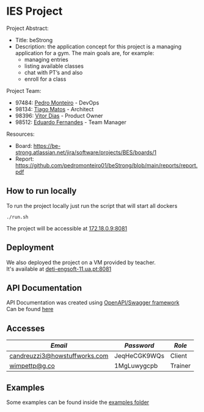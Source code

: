 # IES Project

Project Abstract:
- Title: beStrong
- Description: the application concept for this project is a managing application for a gym. The main goals are, for example:
    - managing entries
    - listing available classes
    - chat with PT’s and also
    - enroll for a class

Project Team:
- 97484: [Pedro Monteiro](https://github.com/pedromonteiro01) - DevOps
- 98134: [Tiago Matos](https://github.com/tiagomrm) - Architect
- 98396: [Vitor Dias](https://github.com/vitordiasua) - Product Owner
- 98512: [Eduardo Fernandes](https://github.com/rezeett) - Team Manager

Resources:
- Board: https://be-strong.atlassian.net/jira/software/projects/BES/boards/1
- Report: https://github.com/pedromonteiro01/beStrong/blob/main/reports/report.pdf

## How to run locally
To run the project locally just run the script that will start all dockers
```
./run.sh
```
The project will be accessible at [172.18.0.9:8081](http://172.18.0.9:8081)

## Deployment
We also deployed the project on a VM provided by teacher. <br>
It's available at [deti-engsoft-11.ua.pt:8081](http://deti-engsoft-11.ua.pt:8081/)

## API Documentation
API Documentation was created using [OpenAPI/Swagger framework](https://swagger.io/resources/articles/documenting-apis-with-swagger/) <br>
Can be found [here](https://app.swaggerhub.com/apis-docs/tiagomrm/beStrong/0.1)

## Accesses

| *Email* | *Password* | *Role*    |
|------------|------------|-----------|
| candreuzzi3@howstuffworks.com   | JeqHeCGK9WQs       | Client    |
| wimpettp@g.co      | 1MgLuwygcpb       | Trainer   |

## Examples
Some examples can be found inside the [examples folder](https://github.com/pedromonteiro01/beStrong/tree/main/examples)
